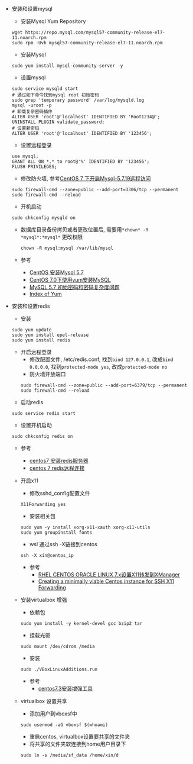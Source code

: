 + 安装和设置mysql
    + 安装Mysql Yum Repository
    ```
    wget https://repo.mysql.com/mysql57-community-release-el7-11.noarch.rpm
    sudo rpm -Uvh mysql57-community-release-el7-11.noarch.rpm
    ```
    + 安装Mysql
    ```
    sudo yum install mysql-community-server -y
    ```
    + 设置mysql
    ```
    sudo service mysqld start 
    # 通过如下命令找到mysql root 初始密码
    sudo grep 'temporary password' /var/log/mysqld.log
    mysql -uroot -p
    # 卸载复杂密码插件
    ALTER USER 'root'@'localhost' IDENTIFIED BY 'Root1234@';
    UNINSTALL PLUGIN validate_password; 
    # 设置新密码
    ALTER USER 'root'@'localhost' IDENTIFIED BY '123456';
    ```
    + 设置远程登录
    ```
    use mysql;
    GRANT ALL ON *.* to root@'%' IDENTIFIED BY '123456';
    FLUSH PRIVILEGES;
    ```
    + 修改防火墙, 参考[CentOS 7 下开启Mysql-5.7.19远程访问](https://blog.csdn.net/u010758410/article/details/76381632)
    ```
    sudo firewall-cmd --zone=public --add-port=3306/tcp --permanent
    sudo firewall-cmd --reload
    ```
    + 开机启动
    ```
    sudo chkconfig mysqld on
    ```
    + 数据库目录备份拷贝或者更改位置后, 需要用`*chown* -R *mysql*:*mysql*` 更改权限

        ```
        chown -R mysql:mysql /var/lib/mysql
        ```

    + 参考

        + [CentOS 安装Mysql 5.7](https://www.jianshu.com/p/b913dbb16e57)
        + [CentOS 7.0下使用yum安装MySQL](https://segmentfault.com/a/1190000015216149)
        + [MySQL 5.7 初始密码和密码复杂度问题](http://blog.itpub.net/29773961/viewspace-2077579/)
        + [Index of Yum](https://repo.mysql.com/)


+ 安装和设置redis
    + 安装
    ```
    sudo yum update
    sudo yum install epel-release
    sudo yum install redis
    ```
    + 开启远程登录
        + 修改配置文件, /etc/redis.conf,
        找到`bind 127.0.0.1`, 改成`bind 0.0.0.0`,
        找到`protected-mode yes`, 改成`protected-mode no`
        + 防火墙开放端口
        ```
        sudo firewall-cmd --zone=public --add-port=6379/tcp --permanent
        sudo firewall-cmd --reload
        ```
    + 启动redis
    ```
    sudo service redis start
    ```
    + 设置开机启动
    ```
    sudo chkconfig redis on
    ```
    + 参考
        + [centos7 安装redis服务器](https://blog.csdn.net/jjlovefj/article/details/77802376)
        + [centos 7 redis远程连接](https://blog.csdn.net/u011482763/article/details/77991516)
    
  + 开启x11
    + 修改sshd_config配置文件
    ```
    X11Forwarding yes
    ```
    + 安装相关包
    ```
    sudo yum -y install xorg-x11-xauth xorg-x11-utils
    sudo yum groupinstall fonts
    ```
    + wsl 通过ssh -X链接到centos
    ```
    ssh -X xin@centos_ip
    ```
    + 参考
        + [RHEL CENTOS ORACLE LINUX 7.x设置X11转发到XManager](https://blog.csdn.net/gzliudan/article/details/50564881)
        + [Creating a minimally viable Centos instance for SSH X11 Forwarding](https://justaprogrammer.net/2013/05/19/creating-a-minimally-viable-centos-instance-for-ssh-x11-forwarding/)
  
  + 安装virtualbox 增强
    + 依赖包
    ```
    sudo yum install -y kernel-devel gcc bzip2 tar 
    ```
    + 挂载光驱
    ```
    sudo mount /dev/cdrom /media
    ```
    + 安装
    ```
    sudo ./VBoxLinuxAdditions.run
    ```
    + 参考
        + [centos7.3安装增强工具](http://blog.51cto.com/laoyinga/1887947) 
  
  + virtualbox 设置共享
    +  添加用户到vboxsf中
    ```
    sudo usermod -aG vboxsf $(whoami)
    ```
    + 重启centos, virtualbox设置要共享的文件夹
    + 将共享的文件夹软连接到home用户目录下
    ```
    sudo ln -s /media/sf_data /home/xin/d
    ```